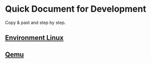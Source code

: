 # Quick Document for Development

Copy & past and step by step.

## [Environment Linux](quick-environment-linux.md)

## [Qemu](quick-qemu.md)